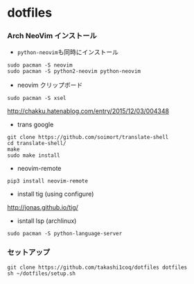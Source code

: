 # dotfiles

### Arch NeoVim インストール

- `python-neovim`も同時にインストール

```
sudo pacman -S neovim
sudo pacman -S python2-neovim python-neovim
```

- neovim クリップボード

```
sudo pacman -S xsel
```
http://chakku.hatenablog.com/entry/2015/12/03/004348

- trans google
```
git clone https://github.com/soimort/translate-shell
cd translate-shell/
make
sudo make install
```

- neovim-remote
```
pip3 install neovim-remote
```

- install tig (using configure)

http://jonas.github.io/tig/

- isntall lsp (archlinux)
```
sudo pacman -S python-language-server
```

### セットアップ

```
git clone https://github.com/takashi1coq/dotfiles dotfiles
sh ~/dotfiles/setup.sh
```

